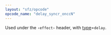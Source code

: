 ```yaml
---
layout: "sfz/opcode"
opcode_name: "delay_syncr_onccN"
---
```

Used under the `‹effect›` header, with [type]=`delay`.


[type]: type#delay
